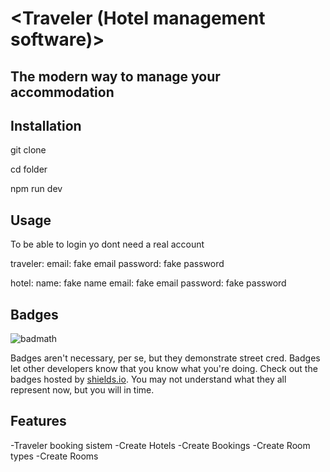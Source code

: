 # <Traveler (Hotel management software)>

## The modern way to manage your accommodation

## Installation

git clone

cd folder

npm run dev

## Usage

To be able to login yo dont need a real account 

traveler:
email: fake email
password: fake password

hotel:
name: fake name
email: fake email
password: fake password


## Badges

![badmath](https://img.shields.io/github/languages/top/lernantino/badmath)

Badges aren't necessary, per se, but they demonstrate street cred. Badges let other developers know that you know what you're doing. Check out the badges hosted by [shields.io](https://shields.io/). You may not understand what they all represent now, but you will in time.

## Features

-Traveler booking sistem
-Create Hotels
-Create Bookings
-Create Room types
-Create Rooms

